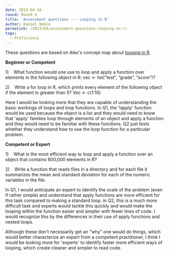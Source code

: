 ```yaml
---
date: 2013-04-10
round: Round 4
title: 'Assessment questions --- Looping in R'
author: Daniel Noble
permalink: /2013/04/assessment-questions-looping-in-r/
tags:
  - Proficiency
---
```

These questions are based on Alex's concept map about [looping in R][1].

**Beginner or Competent**

1)    What function would one use to loop and apply a function over elements in the following object in R: vec <- list(“test”, “grade”, “score”)?

2)    Write a for loop in R, which prints every element of the following object if the element in greater than 5? Vec <- c(1:10)

Here I would be looking more that they are capable of understanding the basic workings of loops and loop functions. In Q1, the 'lapply' function would be used because the object is a list and they would need to know that 'apply' families loop through elements of an object and apply a function and they would need to be familiar with these functions. Q2 just tests whether they understand how to use the loop function for a particular problem.

**Competent or Expert**

1)    What is the most efficient way to loop and apply a function over an object that contains 600,000 elements in R?

2)    Write a function that reads files in a directory and for each file it summarizes the mean and standard deviation for each of the numeric variables in the file.

In Q1, I would anticipate an expert to identify the scale of the problem (even if rather simple) and understand that apply functions are more efficient for this task compared to making a standard loop. in Q2, this is a much more difficult task and experts would tackle this quickly and would make the looping within the function easier and simpler with fewer lines of code. I would recognize this by the differences in their use of apply functions and nested loops.

Although these don't necessarily get an "why" one would do things, which would better characterize an expert from a competent practitioner, I think I would be looking more for 'experts' to identify faster more efficient ways of looping, which create cleaner and simpler to read code.

 [1]: http://teaching.software-carpentry.org/2013/03/26/concept-map-looping-in-r-alex-bush/
